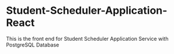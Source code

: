 # Student-Scheduler-Application-React
This is the front end for Student Scheduler Application Service with PostgreSQL Database
